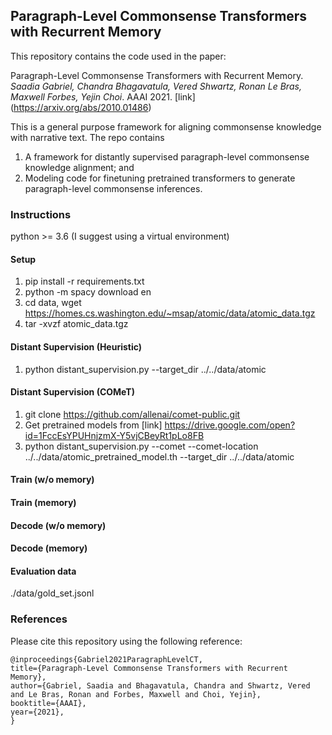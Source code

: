 ## Paragraph-Level Commonsense Transformers with Recurrent Memory 

This repository contains the code used in the paper:

Paragraph-Level Commonsense Transformers with Recurrent Memory. *Saadia Gabriel, Chandra Bhagavatula, Vered Shwartz, Ronan Le Bras, Maxwell Forbes, Yejin Choi*. AAAI 2021. [link] (https://arxiv.org/abs/2010.01486)

This is a general purpose framework for aligning commonsense knowledge with narrative text. The repo contains 

1) A framework for distantly supervised paragraph-level commonsense knowledge alignment; and 
2) Modeling code for finetuning pretrained transformers to generate paragraph-level commonsense inferences. 

### Instructions 

python >= 3.6  (I suggest using a virtual environment) 

#### Setup

1. pip install -r requirements.txt 
2. python -m spacy download en
3. cd data, wget https://homes.cs.washington.edu/~msap/atomic/data/atomic_data.tgz 
4. tar -xvzf atomic_data.tgz 

#### Distant Supervision (Heuristic) 

1. python distant_supervision.py --target_dir ../../data/atomic 

#### Distant Supervision (COMeT) 

1. git clone https://github.com/allenai/comet-public.git
2. Get pretrained models from [link] https://drive.google.com/open?id=1FccEsYPUHnjzmX-Y5vjCBeyRt1pLo8FB
3. python distant_supervision.py --comet --comet-location ../../data/atomic_pretrained_model.th --target_dir ../../data/atomic 

#### Train (w/o memory)

#### Train (memory)

#### Decode (w/o memory) 

#### Decode (memory)

#### Evaluation data 

./data/gold_set.jsonl 

### References 

Please cite this repository using the following reference:

```
@inproceedings{Gabriel2021ParagraphLevelCT,
title={Paragraph-Level Commonsense Transformers with Recurrent Memory},
author={Gabriel, Saadia and Bhagavatula, Chandra and Shwartz, Vered and Le Bras, Ronan and Forbes, Maxwell and Choi, Yejin},
booktitle={AAAI},
year={2021},
}
```

